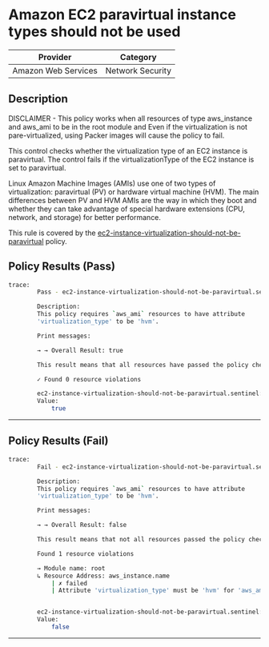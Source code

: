 # Amazon EC2 paravirtual instance types should not be used

| Provider            |      Category      |
| ------------------- | ------------------ |
| Amazon Web Services |  Network Security  |

## Description

DISCLAIMER - This policy works when all resources of type aws_instance and aws_ami to be in the root module and Even if the virtualization is not pare-virtualized, using Packer images will cause the policy to fail.

This control checks whether the virtualization type of an EC2 instance is paravirtual. The control fails if the virtualizationType of the EC2 instance is set to paravirtual.

Linux Amazon Machine Images (AMIs) use one of two types of virtualization: paravirtual (PV) or hardware virtual machine (HVM). The main differences between PV and HVM AMIs are the way in which they boot and whether they can take advantage of special hardware extensions (CPU, network, and storage) for better performance.

This rule is covered by the [ec2-instance-virtualization-should-not-be-paravirtual](https://github.com/hashicorp/policy-library-FSBP-Policy-Set-for-AWS-Terraform/blob/main/policies/ec2/ec2-instance-virtualization-should-not-be-paravirtual.sentinel) policy.

## Policy Results (Pass)

```bash
trace:
        Pass - ec2-instance-virtualization-should-not-be-paravirtual.sentinel

        Description:
        This policy requires `aws_ami` resources to have attribute
        'virtualization_type' to be 'hvm'.

        Print messages:

        → → Overall Result: true

        This result means that all resources have passed the policy check for the policy ec2-instance-virtualization-should-not-be-paravirtual.

        ✓ Found 0 resource violations

        ec2-instance-virtualization-should-not-be-paravirtual.sentinel:94:1 - Rule "main"
        Value:
            true
```

---

## Policy Results (Fail)

```bash
trace:
        Fail - ec2-instance-virtualization-should-not-be-paravirtual.sentinel

        Description:
        This policy requires `aws_ami` resources to have attribute
        'virtualization_type' to be 'hvm'.

        Print messages:

        → → Overall Result: false

        This result means that not all resources passed the policy check and the protected behavior is not allowed for the policy ec2-instance-virtualization-should-not-be-paravirtual.

        Found 1 resource violations

        → Module name: root
        ↳ Resource Address: aws_instance.name
            | ✗ failed
            | Attribute 'virtualization_type' must be 'hvm' for 'aws_ami' linked with the 'aws_instance' resource. Refer to https://docs.aws.amazon.com/securityhub/latest/userguide/ec2-controls.html#ec2-24 for more details.


        ec2-instance-virtualization-should-not-be-paravirtual.sentinel:94:1 - Rule "main"
        Value:
            false
```

---
